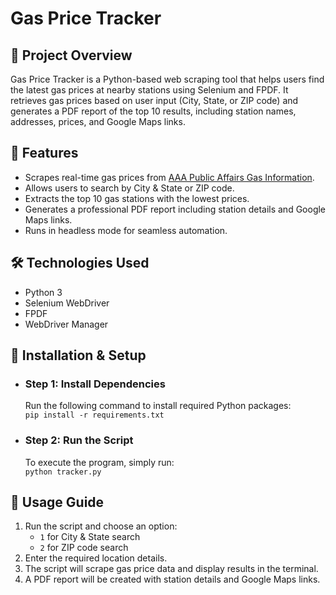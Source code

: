 # Gas Price Tracker

## 📌 Project Overview
Gas Price Tracker is a Python-based web scraping tool that helps users find the latest gas prices at nearby stations using Selenium and FPDF. It retrieves gas prices based on user input (City, State, or ZIP code) and generates a PDF report of the top 10 results, including station names, addresses, prices, and Google Maps links.

## 🚀 Features
- Scrapes real-time gas prices from [AAA Public Affairs Gas Information](https://cluballiance.aaa.com/public-affairs/gas-information).
- Allows users to search by City & State or ZIP code.
- Extracts the top 10 gas stations with the lowest prices.
- Generates a professional PDF report including station details and Google Maps links.
- Runs in headless mode for seamless automation.

## 🛠️ Technologies Used
- Python 3
- Selenium WebDriver
- FPDF
- WebDriver Manager

## 📂 Installation & Setup
- ### Step 1: Install Dependencies
   Run the following command to install required Python packages:  
   ```pip install -r requirements.txt```
- ### Step 2: Run the Script
   To execute the program, simply run:  
   ```python tracker.py```

## 🔧 Usage Guide
1. Run the script and choose an option:
   - ```1``` for City & State search
   - ```2``` for ZIP code search
2. Enter the required location details.  
3. The script will scrape gas price data and display results in the terminal.
4. A PDF report will be created with station details and Google Maps links.
